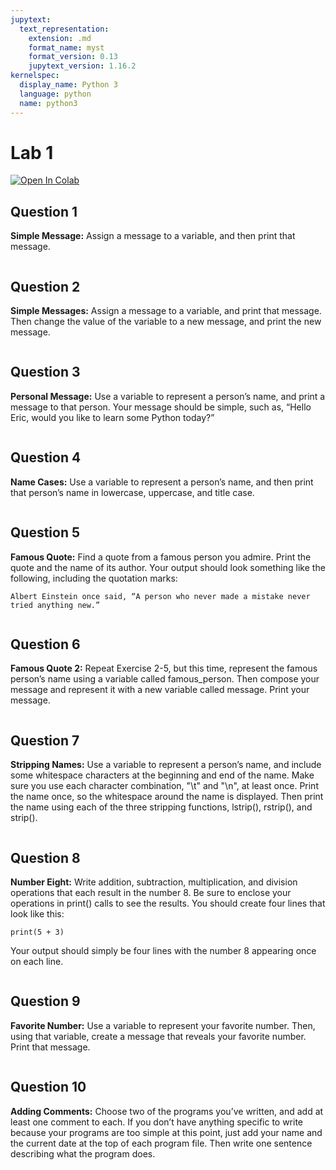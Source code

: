 ```yaml
---
jupytext:
  text_representation:
    extension: .md
    format_name: myst
    format_version: 0.13
    jupytext_version: 1.16.2
kernelspec:
  display_name: Python 3
  language: python
  name: python3
---
```


# Lab 1

[![Open In Colab](https://colab.research.google.com/assets/colab-badge.svg)](https://colab.research.google.com/github/giswqs/geog-312/blob/main/book/labs/lab_01.ipynb)

## Question 1

**Simple Message:** Assign a message to a variable, and then print that message.

```{code-cell} ipython3

```

## Question 2

**Simple Messages:** Assign a message to a variable, and print that message. Then change the value of the variable to a new message, and print the new message.

```{code-cell} ipython3

```

## Question 3

**Personal Message:** Use a variable to represent a person’s name, and print a message to that person. Your message should be simple, such as, “Hello Eric, would you like to learn some Python today?”

```{code-cell} ipython3

```

## Question 4

**Name Cases:** Use a variable to represent a person’s name, and then print that person’s name in lowercase, uppercase, and title case.

```{code-cell} ipython3

```

## Question 5

**Famous Quote:** Find a quote from a famous person you admire. Print the quote and the name of its author. Your output should look something like the following, including the quotation marks:

```
Albert Einstein once said, “A person who never made a mistake never tried anything new.”
```

```{code-cell} ipython3

```

## Question 6

**Famous Quote 2:** Repeat Exercise 2-5, but this time, represent the famous person’s name using a variable called famous_person. Then compose your message and represent it with a new variable called message. Print your
message.

```{code-cell} ipython3

```

## Question 7

**Stripping Names:** Use a variable to represent a person’s name, and include some whitespace characters at the beginning and end of the name. Make sure you use each character combination, "\t" and "\n", at least once.
Print the name once, so the whitespace around the name is displayed. Then print the name using each of the three stripping functions, lstrip(), rstrip(), and strip().

```{code-cell} ipython3

```

## Question 8

**Number Eight:** Write addition, subtraction, multiplication, and division operations that each result in the number 8. Be sure to enclose your operations in print() calls to see the results. You should create four lines that look like this:

```
print(5 + 3)
```

Your output should simply be four lines with the number 8 appearing once on each line.

```{code-cell} ipython3

```

## Question 9

**Favorite Number:** Use a variable to represent your favorite number. Then, using that variable, create a message that reveals your favorite number. Print that message.

```{code-cell} ipython3

```

## Question 10

**Adding Comments:** Choose two of the programs you’ve written, and add at least one comment to each. If you don’t have anything specific to write because your programs are too simple at this point, just add your name and
the current date at the top of each program file. Then write one sentence describing what the program does.

```{code-cell} ipython3

```

